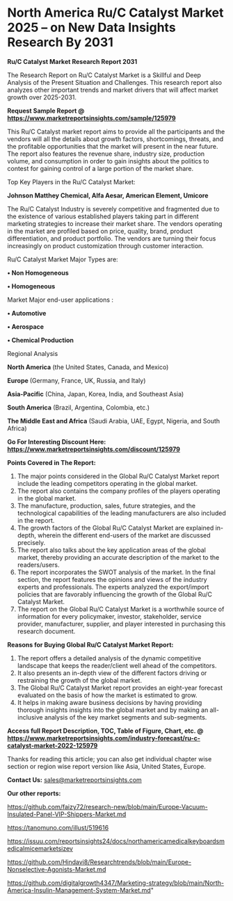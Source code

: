 # North America Ru/C Catalyst Market 2025 – on New Data Insights Research By 2031

<strong>Ru/C Catalyst Market Research Report 2031</strong>

The Research Report on Ru/C Catalyst Market is a Skillful and Deep Analysis of the Present Situation and Challenges. This research report also analyzes other important trends and market drivers that will affect market growth over 2025-2031.

<strong>Request Sample Report @ <a href=https://www.marketreportsinsights.com/sample/125979>https://www.marketreportsinsights.com/sample/125979</a></strong>

This Ru/C Catalyst market report aims to provide all the participants and the vendors will all the details about growth factors, shortcomings, threats, and the profitable opportunities that the market will present in the near future. The report also features the revenue share, industry size, production volume, and consumption in order to gain insights about the politics to contest for gaining control of a large portion of the market share.

Top Key Players in the Ru/C Catalyst Market:

<strong>Johnson Matthey Chemical, Alfa Aesar, American Element, Umicore</strong>

The Ru/C Catalyst Industry is severely competitive and fragmented due to the existence of various established players taking part in different marketing strategies to increase their market share. The vendors operating in the market are profiled based on price, quality, brand, product differentiation, and product portfolio. The vendors are turning their focus increasingly on product customization through customer interaction.

Ru/C Catalyst Market Major Types are:

<strong>• Non Homogeneous

• Homogeneous</strong>

Market Major end-user applications :

<strong>• Automotive

• Aerospace

• Chemical Production</strong>

Regional Analysis

</u><strong><b>North America</b></strong> (the United States, Canada, and Mexico)

<strong><b>Europe </b></strong>(Germany, France, UK, Russia, and Italy)

<strong><b>Asia-Pacific</b></strong> (China, Japan, Korea, India, and Southeast Asia)

<strong><b>South America</b></strong> (Brazil, Argentina, Colombia, etc.)

<strong><b>The Middle East and Africa</b></strong> (Saudi Arabia, UAE, Egypt, Nigeria, and South Africa)

<strong>Go For Interesting Discount Here: <a href=https://www.marketreportsinsights.com/discount/125979>https://www.marketreportsinsights.com/discount/125979</a></strong>

<strong>Points Covered in The Report:</strong>
<ol>
  <li>The major points considered in the Global Ru/C Catalyst Market report include the leading competitors operating in the global market.</li>
  <li>The report also contains the company profiles of the players operating in the global market.</li>
  <li>The manufacture, production, sales, future strategies, and the technological capabilities of the leading manufacturers are also included in the report.</li>
  <li>The growth factors of the Global Ru/C Catalyst Market are explained in-depth, wherein the different end-users of the market are discussed precisely.</li>
  <li>The report also talks about the key application areas of the global market, thereby providing an accurate description of the market to the readers/users.</li>
  <li>The report incorporates the SWOT analysis of the market. In the final section, the report features the opinions and views of the industry experts and professionals. The experts analyzed the export/import policies that are favorably influencing the growth of the Global Ru/C Catalyst Market.</li>
  <li>The report on the Global Ru/C Catalyst Market is a worthwhile source of information for every policymaker, investor, stakeholder, service provider, manufacturer, supplier, and player interested in purchasing this research document.</li>
</ol>
<strong>Reasons for Buying Global Ru/C Catalyst Market Report:</strong>

<ol>
  <li>The report offers a detailed analysis of the dynamic competitive landscape that keeps the reader/client well ahead of the competitors.</li>
  <li>It also presents an in-depth view of the different factors driving or restraining the growth of the global market.</li>
  <li>The Global Ru/C Catalyst Market report provides an eight-year forecast evaluated on the basis of how the market is estimated to grow.</li>
  <li>It helps in making aware business decisions by having providing thorough insights insights into the global market and by making an all-inclusive analysis of the key market segments and sub-segments.</li>
</ol>
<strong>Access full Report Description, TOC, Table of Figure, Chart, etc. @ <a href=https://www.marketreportsinsights.com/industry-forecast/ru-c-catalyst-market-2022-125979>https://www.marketreportsinsights.com/industry-forecast/ru-c-catalyst-market-2022-125979</a></strong>


Thanks for reading this article; you can also get individual chapter wise section or region wise report version like Asia, United States, Europe.

<strong>Contact Us:</strong>
sales@marketreportsinsights.com

<strong>Our other reports:</strong>

<a href=https://github.com/faizy72/research-new/blob/main/Europe-Vacuum-Insulated-Panel-VIP-Shippers-Market.md>https://github.com/faizy72/research-new/blob/main/Europe-Vacuum-Insulated-Panel-VIP-Shippers-Market.md</a>

<a href=https://tanomuno.com/illust/519616>https://tanomuno.com/illust/519616</a>

<a href=https://issuu.com/reportsinsights24/docs/northamericamedicalkeyboardsmedicalmicemarketsizev>https://issuu.com/reportsinsights24/docs/northamericamedicalkeyboardsmedicalmicemarketsizev</a>

<a href=https://github.com/Hindavi8/Researchtrends/blob/main/Europe-Nonselective-Agonists-Market.md>https://github.com/Hindavi8/Researchtrends/blob/main/Europe-Nonselective-Agonists-Market.md</a>

<a href=https://github.com/digitalgrowth4347/Marketing-strategy/blob/main/North-America-Insulin-Management-System-Market.md>https://github.com/digitalgrowth4347/Marketing-strategy/blob/main/North-America-Insulin-Management-System-Market.md</a>"
